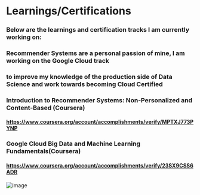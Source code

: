 # Learnings/Certifications
### Below are the learnings and certification tracks I am currently working on:
### Recommender Systems are a personal passion of mine, I am working on the Google Cloud track 
### to improve my knowledge of the production side of Data Science and work towards becoming Cloud Certified 
### Introduction to Recommender Systems: Non-Personalized and Content-Based (Coursera)
#### https://www.coursera.org/account/accomplishments/verify/MPTXJ773PYNP
### Google Cloud Big Data and Machine Learning Fundamentals(Coursera)
#### https://www.coursera.org/account/accomplishments/verify/23SX9CSS6ADR
![image](https://user-images.githubusercontent.com/91893458/211219686-f0ae04b9-da81-4226-8a8a-0052bcf25a27.png)

